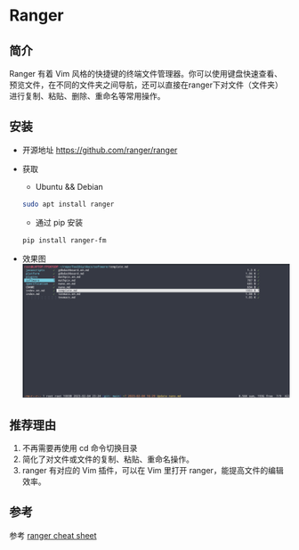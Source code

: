 # Ranger

## 简介
 
Ranger 有着 Vim 风格的快捷键的终端文件管理器。你可以使用键盘快速查看、预览文件，在不同的文件夹之间导航，还可以直接在ranger下对文件（文件夹）进行复制、粘贴、删除、重命名等常用操作。


## 安装

+ 开源地址 <https://github.com/ranger/ranger>
+ 获取
    - Ubuntu && Debian
    ```bash
    sudo apt install ranger
    ```

    - 通过 pip 安装
    ```bash
    pip install ranger-fm
    ```


+ 效果图 
![ranger 效果图](https://raw.githubusercontent.com/trace1729/blog_img/master/20230204233006.png)

## 推荐理由

1. 不再需要再使用 cd 命令切换目录
2. 简化了对文件或文件的复制、粘贴、重命名操作。
3. ranger 有对应的 Vim 插件，可以在 Vim 里打开 ranger，能提高文件的编辑效率。


## 参考

参考 
[ranger cheat sheet](https://gist.github.com/heroheman/aba73e47443340c35526755ef79647eb) 


